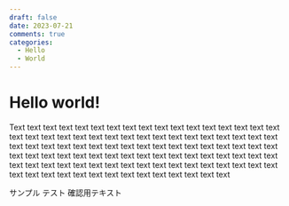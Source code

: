```yaml
---
draft: false
date: 2023-07-21
comments: true
categories:
  - Hello
  - World
---
```


# Hello world!

Text text text text text text text text text text text text text text text text text text text text text text text text text text text text text text text text text text text text text text text text text text text text text text text text text text text text text text text text text text text text text text text text text text text text text text text text text text text text text text text text text text text text text text text text text text text text text text text text text text text

サンプル
テスト
確認用テキスト
